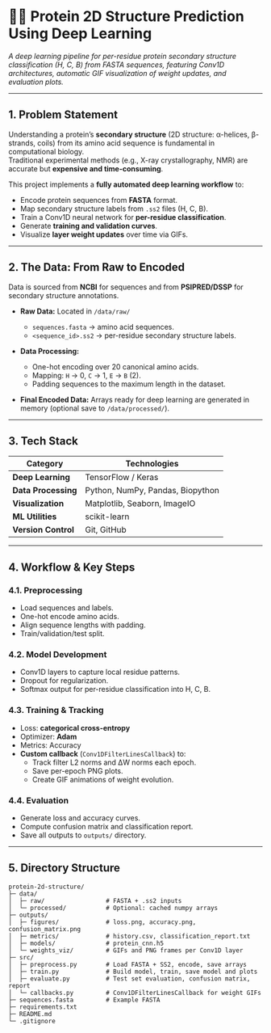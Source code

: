 # 🧬🔬 Protein 2D Structure Prediction Using Deep Learning

*A deep learning pipeline for per-residue protein secondary structure classification (H, C, B) from FASTA sequences, featuring Conv1D architectures, automatic GIF visualization of weight updates, and evaluation plots.*

---

## 1. Problem Statement

Understanding a protein’s **secondary structure** (2D structure: α-helices, β-strands, coils) from its amino acid sequence is fundamental in computational biology.  
Traditional experimental methods (e.g., X-ray crystallography, NMR) are accurate but **expensive and time-consuming**.

This project implements a **fully automated deep learning workflow** to:
- Encode protein sequences from **FASTA** format.
- Map secondary structure labels from `.ss2` files (H, C, B).
- Train a Conv1D neural network for **per-residue classification**.
- Generate **training and validation curves**.
- Visualize **layer weight updates** over time via GIFs.

---

## 2. The Data: From Raw to Encoded

Data is sourced from **NCBI** for sequences and from **PSIPRED/DSSP** for secondary structure annotations.

- **Raw Data:** Located in `/data/raw/`  
  - `sequences.fasta` → amino acid sequences.  
  - `<sequence_id>.ss2` → per-residue secondary structure labels.

- **Data Processing:**
  - One-hot encoding over 20 canonical amino acids.
  - Mapping: `H` → 0, `C` → 1, `E` → `B` (2).
  - Padding sequences to the maximum length in the dataset.

- **Final Encoded Data:** Arrays ready for deep learning are generated in memory (optional save to `/data/processed/`).

---

## 3. Tech Stack

| Category | Technologies |
|---|---|
| **Deep Learning** | TensorFlow / Keras |
| **Data Processing** | Python, NumPy, Pandas, Biopython |
| **Visualization** | Matplotlib, Seaborn, ImageIO |
| **ML Utilities** | scikit-learn |
| **Version Control** | Git, GitHub |

---

## 4. Workflow & Key Steps

### 4.1. Preprocessing
- Load sequences and labels.
- One-hot encode amino acids.
- Align sequence lengths with padding.
- Train/validation/test split.

### 4.2. Model Development
- Conv1D layers to capture local residue patterns.
- Dropout for regularization.
- Softmax output for per-residue classification into H, C, B.

### 4.3. Training & Tracking
- Loss: **categorical cross-entropy**
- Optimizer: **Adam**
- Metrics: Accuracy
- **Custom callback** (`Conv1DFilterLinesCallback`) to:
  - Track filter L2 norms and ΔW norms each epoch.
  - Save per-epoch PNG plots.
  - Create GIF animations of weight evolution.

### 4.4. Evaluation
- Generate loss and accuracy curves.
- Compute confusion matrix and classification report.
- Save all outputs to `outputs/` directory.

---

## 5. Directory Structure

```text
protein-2d-structure/
├─ data/
│  ├─ raw/                 # FASTA + .ss2 inputs
│  └─ processed/           # Optional: cached numpy arrays
├─ outputs/
│  ├─ figures/             # loss.png, accuracy.png, confusion_matrix.png
│  ├─ metrics/             # history.csv, classification_report.txt
│  ├─ models/              # protein_cnn.h5
│  └─ weights_viz/         # GIFs and PNG frames per Conv1D layer
├─ src/
│  ├─ preprocess.py        # Load FASTA + SS2, encode, save arrays
│  ├─ train.py             # Build model, train, save model and plots
│  ├─ evaluate.py          # Test set evaluation, confusion matrix, report
│  └─ callbacks.py         # Conv1DFilterLinesCallback for weight GIFs
├─ sequences.fasta         # Example FASTA
├─ requirements.txt
├─ README.md
└─ .gitignore

